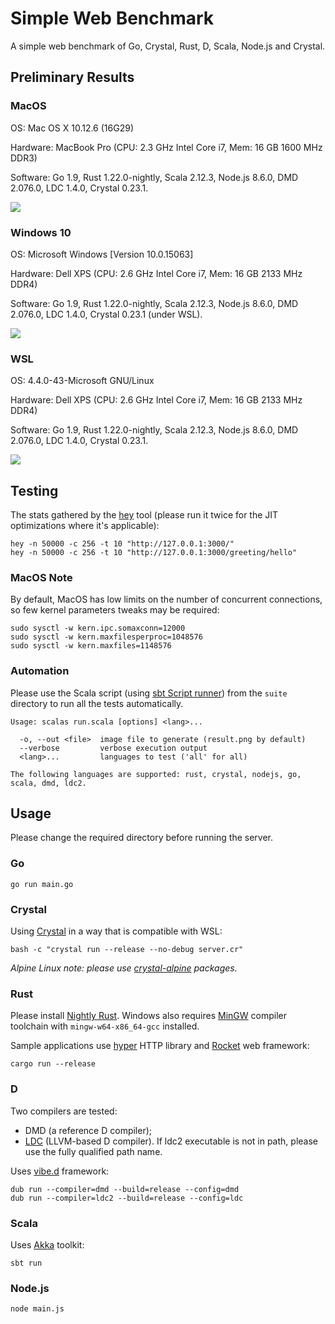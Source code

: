 # Simple Web Benchmark

A simple web benchmark of Go, Crystal, Rust, D, Scala, Node.js and Crystal.

## Preliminary Results

### MacOS

OS: Mac OS X 10.12.6 (16G29)

Hardware: MacBook Pro (CPU: 2.3 GHz Intel Core i7, Mem: 16 GB 1600 MHz DDR3)

Software: Go 1.9, Rust 1.22.0-nightly, Scala 2.12.3, Node.js 8.6.0, DMD 2.076.0,
LDC 1.4.0, Crystal 0.23.1.

![](suite/results/mac.png?raw=true)

### Windows 10

OS: Microsoft Windows [Version 10.0.15063]

Hardware: Dell XPS (CPU: 2.6 GHz Intel Core i7, Mem: 16 GB 2133 MHz DDR4)

Software: Go 1.9, Rust 1.22.0-nightly, Scala 2.12.3, Node.js 8.6.0, DMD 2.076.0,
LDC 1.4.0, Crystal 0.23.1 (under WSL).

![](suite/results/win.png?raw=true)

### WSL

OS: 4.4.0-43-Microsoft GNU/Linux

Hardware: Dell XPS (CPU: 2.6 GHz Intel Core i7, Mem: 16 GB 2133 MHz DDR4)

Software: Go 1.9, Rust 1.22.0-nightly, Scala 2.12.3, Node.js 8.6.0, DMD 2.076.0,
LDC 1.4.0, Crystal 0.23.1.

![](suite/results/wsl.png?raw=true)

## Testing

The stats gathered by the [hey](https://github.com/rakyll/hey) tool (please run it twice for
the JIT optimizations where it's applicable):

    hey -n 50000 -c 256 -t 10 "http://127.0.0.1:3000/"
    hey -n 50000 -c 256 -t 10 "http://127.0.0.1:3000/greeting/hello"

### MacOS Note

By default, MacOS has low limits on the number of concurrent connections, so
few kernel parameters tweaks may be required:

    sudo sysctl -w kern.ipc.somaxconn=12000
    sudo sysctl -w kern.maxfilesperproc=1048576
    sudo sysctl -w kern.maxfiles=1148576

### Automation

Please use the Scala script
(using [sbt Script runner](http://www.scala-sbt.org/1.x/docs/Scripts.html#sbt+Script+runner))
from the `suite` directory to run all the tests automatically.

    Usage: scalas run.scala [options] <lang>...

      -o, --out <file>  image file to generate (result.png by default)
      --verbose         verbose execution output
      <lang>...         languages to test ('all' for all)

    The following languages are supported: rust, crystal, nodejs, go, scala, dmd, ldc2.

## Usage

Please change the required directory before running the server.

### Go

    go run main.go

### Crystal

Using [Crystal](https://crystal-lang.org/docs/installation/) in a way that is compatible
with WSL:

    bash -c "crystal run --release --no-debug server.cr"

*Alpine Linux note: please use [crystal-alpine](https://github.com/ysbaddaden/crystal-alpine) packages.*

### Rust

Please install [Nightly Rust](https://doc.rust-lang.org/1.5.0/book/nightly-rust.html).
Windows also requires [MinGW](https://github.com/rust-lang/rust#mingw)
compiler toolchain with `mingw-w64-x86_64-gcc` installed.

Sample applications use [hyper](https://hyper.rs) HTTP library and [Rocket](https://rocket.rs/) web framework:

    cargo run --release

### D

Two compilers are tested:

 - DMD (a reference D compiler);
 - [LDC](https://github.com/ldc-developers/ldc#installation) (LLVM-based D compiler).
If ldc2 executable is not in path, please use the fully qualified path name.

Uses [vibe.d](http://vibed.org) framework:

    dub run --compiler=dmd --build=release --config=dmd
    dub run --compiler=ldc2 --build=release --config=ldc

### Scala

Uses [Akka](http://akka.io) toolkit:

    sbt run

### Node.js

    node main.js
